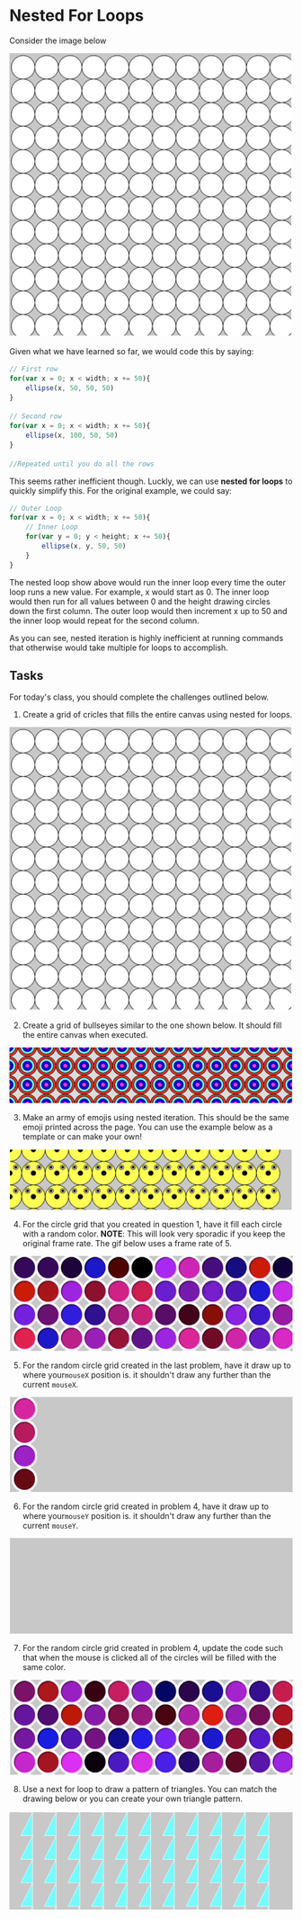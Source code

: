 # Nested For Loops

Consider the image below

![](assets/Challenge1.png)

Given what we have learned so far, we would code this by saying:
```javascript
// First row
for(var x = 0; x < width; x += 50){
	ellipse(x, 50, 50, 50)
}

// Second row
for(var x = 0; x < width; x += 50){
	ellipse(x, 100, 50, 50)
}

//Repeated until you do all the rows
```

This seems rather inefficient though. Luckly, we can use **nested for loops** to quickly simplify this. For the original example, we could say:
```javascript
// Outer Loop
for(var x = 0; x < width; x += 50){
	// Inner Loop
	for(var y = 0; y < height; x += 50){
		ellipse(x, y, 50, 50)
	}
}
```

The nested loop show above would run the inner loop every time the outer loop runs a new value. For example, x would start as 0. The inner loop would then run for all values between 0 and the height drawing circles down the first column. The outer loop would then increment x up to 50 and the inner loop would repeat for the second column.

As you can see, nested iteration is highly inefficient at running commands that otherwise would take multiple for loops to accomplish.

## Tasks
For today's class, you should complete the challenges outlined below.

1. Create a grid of cricles that fills the entire canvas using nested for loops.

![](assets/Challenge1.png)

2. Create a grid of bullseyes similar to the one shown below. It should fill the entire canvas when executed.

![](assets/Challenge2.png)

3. Make an army of emojis using nested iteration. This should be the same emoji printed across the page. You can use the example below as a template or can make your own!

![](assets/Challenge3.png)

4. For the circle grid that you created in question 1, have it fill each circle with a random color. **NOTE**: This will look very sporadic if you keep the original frame rate. The gif below uses a frame rate of 5.

![](assets/Challenge4.gif)

5. For the random circle grid created in the last problem, have it draw up to where your`mouseX` position is. it shouldn't draw any further than the current `mouseX`.

![](assets/Challenge5.gif)

6. For the random circle grid created in problem 4, have it draw up to where your`mouseY` position is. it shouldn't draw any further than the current `mouseY`.

![](assets/Challenge6.gif)

7. For the random circle grid created in problem 4, update the code such that when the mouse is clicked all of the circles will be filled with the same color. 

![](assets/Challenge7.gif)

8. Use a next for loop to draw a pattern of triangles. You can match the drawing below or you can create your own triangle pattern. 

![](assets/Challenge8.png)